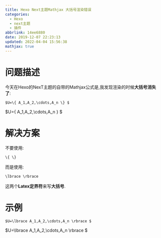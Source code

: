 ```yaml
---
title: Hexo Next主题Mathjax 大括号渲染错误
categories: 
  - Hexo
  - next主题
  - 插件
abbrlink: 14ee6880
date: 2019-12-07 22:23:13
updated: 2022-04-04 15:56:38
mathjax: true
---
```

# 问题描述
今天在Hexo的NexT主题的自带的Mathjax公式是,我发现渲染的时候**大括号消失了**:

```
$U=\{ A_1,A_2,\cdots,A_n \} $
```
$U=\{ A_1,A_2,\cdots,A_n \} $

# 解决方案
不要使用:
```
\{ \}
```
而是使用:
```
\lbrace \rbrace
```
这两个**Latex定界符**来写**大括号**.
# 示例
```
$U=\lbrace A_1,A_2,\cdots,A_n \rbrace $
```
$U=\lbrace A_1,A_2,\cdots,A_n \rbrace $
